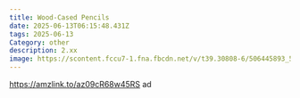 ```yaml
---
title: Wood-Cased Pencils
date: 2025-06-13T06:15:48.431Z
tags: 2025-06-13
Category: other
description: 2.xx
image: https://scontent.fccu7-1.fna.fbcdn.net/v/t39.30808-6/506445893_579906918487127_4110792924040498250_n.jpg?stp=dst-jpg_s600x600_tt6&_nc_cat=102&ccb=1-7&_nc_sid=aa7b47&_nc_ohc=kCaCH3AVSVQQ7kNvwEe6ZZS&_nc_oc=AdksH5zg5Vym1BHVqVy0GPIwvHeya30FcLq4Pw1wFpETl4eU8jwnHItloIS__1lH_JwQfsQPTIb-AB1kfqVvwmCD&_nc_zt=23&_nc_ht=scontent.fccu7-1.fna&_nc_gid=pCzYTtEOIQQ-3K7Y1nhBWQ&oh=00_AfNSr6og0DVNurRn-6OQKR8qJMUxiQlMzxT9PK2n7OiK2g&oe=6851AD6B
---
```

https://amzlink.to/az09cR68w45RS ad